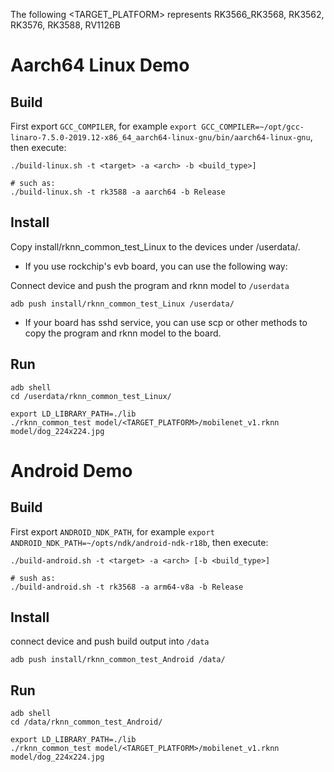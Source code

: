The following <TARGET_PLATFORM> represents RK3566_RK3568, RK3562, RK3576, RK3588, RV1126B
# Aarch64 Linux Demo
## Build

First export `GCC_COMPILER`, for example `export GCC_COMPILER=~/opt/gcc-linaro-7.5.0-2019.12-x86_64_aarch64-linux-gnu/bin/aarch64-linux-gnu`, then execute:

```
./build-linux.sh -t <target> -a <arch> -b <build_type>]

# such as: 
./build-linux.sh -t rk3588 -a aarch64 -b Release
```

## Install

Copy install/rknn_common_test_Linux to the devices under /userdata/.

- If you use rockchip's evb board, you can use the following way:

Connect device and push the program and rknn model to `/userdata`

```
adb push install/rknn_common_test_Linux /userdata/
```

- If your board has sshd service, you can use scp or other methods to copy the program and rknn model to the board.

## Run

```
adb shell
cd /userdata/rknn_common_test_Linux/
```

```
export LD_LIBRARY_PATH=./lib
./rknn_common_test model/<TARGET_PLATFORM>/mobilenet_v1.rknn model/dog_224x224.jpg
```

# Android Demo
## Build

First export `ANDROID_NDK_PATH`, for example `export ANDROID_NDK_PATH=~/opts/ndk/android-ndk-r18b`, then execute:

```
./build-android.sh -t <target> -a <arch> [-b <build_type>]

# sush as: 
./build-android.sh -t rk3568 -a arm64-v8a -b Release
```

## Install

connect device and push build output into `/data`

```
adb push install/rknn_common_test_Android /data/
```

## Run

```
adb shell
cd /data/rknn_common_test_Android/
```

```
export LD_LIBRARY_PATH=./lib
./rknn_common_test model/<TARGET_PLATFORM>/mobilenet_v1.rknn model/dog_224x224.jpg
```
